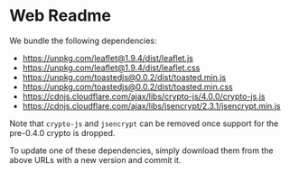 # Web Readme

We bundle the following dependencies:

- https://unpkg.com/leaflet@1.9.4/dist/leaflet.js
- https://unpkg.com/leaflet@1.9.4/dist/leaflet.css
- https://unpkg.com/toastedjs@0.0.2/dist/toasted.min.js
- https://unpkg.com/toastedjs@0.0.2/dist/toasted.min.css
- https://cdnjs.cloudflare.com/ajax/libs/crypto-js/4.0.0/crypto-js.js
- https://cdnjs.cloudflare.com/ajax/libs/jsencrypt/2.3.1/jsencrypt.min.js

Note that `crypto-js` and `jsencrypt` can be removed once support for
the pre-0.4.0 crypto is dropped.

To update one of these dependencies, simply download them from the above URLs
with a new version and commit it.

